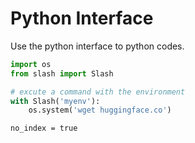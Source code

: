 # Python Interface

Use the python interface to python codes.

```python
import os
from slash import Slash

# excute a command with the environment
with Slash('myenv'):
    os.system('wget huggingface.co')
```

```{autodoc2-object} slash.slash.Slash
no_index = true
```

